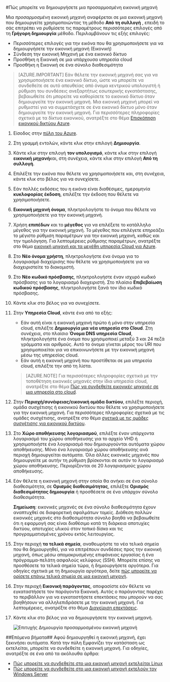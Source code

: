#<a name="how-to-create-a-custom-virtual-machine"></a>Πώς μπορείτε να δημιουργήσετε μια προσαρμοσμένη εικονική μηχανή

Μια *προσαρμοσμένη* εικονική μηχανή αναφέρεται σε μια εικονική μηχανή που δημιουργείτε χρησιμοποιώντας τη μέθοδο **Από τη συλλογή** , επειδή το σάς επιτρέπει να ρυθμίσετε τις παραμέτρους περισσότερες επιλογές από τη **Γρήγορη δημιουργία** μέθοδο. Περιλαμβάνουν τις εξής επιλογές:

- Περισσότερες επιλογές για την εικόνα που θα χρησιμοποιήσετε για να δημιουργήσετε την εικονική μηχανή (Εικονική)
- Σύνδεση την εικονική Μηχανή με ένα εικονικό δίκτυο
- Προσθήκη η Εικονική σε μια υπάρχουσα υπηρεσία cloud
- Προσθήκη η Εικονική σε ένα σύνολο διαθεσιμότητα

> [AZURE.IMPORTANT] Εάν θέλετε την εικονική μηχανή σας για να χρησιμοποιήσετε ένα εικονικό δίκτυο, ώστε να μπορείτε να συνδεθείτε σε αυτό απευθείας από όνομα κεντρικού υπολογιστή ή ρύθμιση του συνδέσεις ανεξαρτήτως εσωτερικής εγκατάστασης, βεβαιωθείτε ότι μπορείτε να καθορίσετε το εικονικό δίκτυο όταν δημιουργείτε την εικονική μηχανή. Μια εικονική μηχανή μπορεί να ρυθμιστεί για να συμμετάσχετε σε ένα εικονικό δίκτυο μόνο όταν δημιουργείτε την εικονική μηχανή. Για περισσότερες πληροφορίες σχετικά με τα δίκτυα εικονικού, ανατρέξτε στο θέμα [Επισκόπηση εικονικού δικτύου Azure](http://go.microsoft.com/fwlink/p/?LinkID=294063).

1. Είσοδος στην [πύλη του Azure](http://manage.windowsazure.com).

2. Στη γραμμή εντολών, κάντε κλικ στην επιλογή **Δημιουργία**.

3. Κάντε κλικ στην επιλογή **τον υπολογισμό**, κάντε κλικ στην επιλογή **εικονική μηχανή**και, στη συνέχεια, κάντε κλικ στην επιλογή **Από τη συλλογή**.

4. Επιλέξτε την εικόνα που θέλετε να χρησιμοποιήσετε και, στη συνέχεια, κάντε κλικ στο βέλος για να συνεχίσετε.

5. Εάν πολλές εκδόσεις του η εικόνα είναι διαθέσιμες, ημερομηνία **κυκλοφορίας έκδοση**, επιλέξτε την έκδοση που θέλετε να χρησιμοποιήσετε.

6. **Εικονική μηχανή όνομα**, πληκτρολογήστε το όνομα που θέλετε να χρησιμοποιήσετε για την εικονική μηχανή.

7. Χρήση **επιπέδων** και το **μέγεθος** για να επιλέξετε το κατάλληλο μέγεθος για την εικονική μηχανή. Το μέγεθος που επιλέγετε επηρεάζει το μέγιστο ρύθμιση παραμέτρων για την εικονική μηχανή, καθώς και την τιμολόγηση. Για λεπτομέρειες ρύθμισης παραμέτρων, ανατρέξτε στο θέμα [εικονική μηχανή και τα μεγέθη υπηρεσία Cloud για Azure](http://go.microsoft.com/fwlink/p/?LinkID=389844).

8. Στο **Νέο όνομα χρήστη**, πληκτρολογήστε ένα όνομα για το λογαριασμό διαχείρισης που θέλετε να χρησιμοποιήσετε για να διαχειριστείτε το διακομιστή.

9. Στο **Νέο κωδικό πρόσβασης**, πληκτρολογήστε έναν ισχυρό κωδικό πρόσβασης για το λογαριασμό διαχειριστή. Στο πλαίσιο **Επιβεβαίωση κωδικού πρόσβασης**, πληκτρολογήστε ξανά τον ίδιο κωδικό πρόσβασης.

10. Κάντε κλικ στο βέλος για να συνεχίσετε.

11. Στην **Υπηρεσία Cloud**, κάντε ένα από τα εξής:

    - Εάν αυτή είναι η εικονική μηχανή πρώτο ή μόνο στην υπηρεσία cloud, επιλέξτε **Δημιουργία μια νέα υπηρεσία στο Cloud**. Στη συνέχεια, στο πλαίσιο **Όνομα DNS υπηρεσία Cloud**, πληκτρολογήστε ένα όνομα που χρησιμοποιεί μεταξύ 3 και 24 πεζά γράμματα και αριθμούς. Αυτό το όνομα γίνεται μέρος του URI που χρησιμοποιείται για να επικοινωνήσετε με την εικονική μηχανή μέσω της υπηρεσίας cloud.
    - Εάν αυτή η εικονική μηχανή που προστίθεται σε μια υπηρεσία cloud, επιλέξτε την από τη λίστα.

    > [AZURE.NOTE] Για περισσότερες πληροφορίες σχετικά με την τοποθέτηση εικονικές μηχανές στην ίδια υπηρεσία cloud, ανατρέξτε στο θέμα [Πώς να συνδεθείτε εικονικές μηχανές σε μια υπηρεσία στο cloud](https://azure.microsoft.com/manage/windows/how-to-guides/connect-to-a-cloud-service/).

12. Στην **Περιοχή/συνάφειας/εικονική ομάδα δικτύου**, επιλέξτε περιοχή, ομάδα συσχέτισης ή εικονικού δικτύου που θέλετε να χρησιμοποιήσετε για την εικονική μηχανή. Για περισσότερες πληροφορίες σχετικά με τις ομάδες συσχέτισης, ανατρέξτε στο θέμα [σχετικά με τις ομάδες συσχέτισης για εικονικού δικτύου](../virtual-network/virtual-networks-migrate-to-regional-vnet.md).

13. Στο **Χώρο αποθήκευσης λογαριασμού**, επιλέξτε έναν υπάρχοντα λογαριασμό του χώρου αποθήκευσης για το αρχείο VHD ή χρησιμοποιήστε ένα λογαριασμό που δημιουργούνται αυτόματα χώρου αποθήκευσης. Μόνο ένα λογαριασμό χώρου αποθήκευσης ανά περιοχή δημιουργείται αυτόματα. Όλα άλλες εικονικές μηχανές που δημιουργείτε με αυτήν τη ρύθμιση βρίσκονται σε αυτόν το λογαριασμό χώρου αποθήκευσης. Περιορίζονται σε 20 λογαριασμούς χώρου αποθήκευσης.

14. Εάν θέλετε η εικονική μηχανή στην οποία θα ανήκει σε ένα σύνολο διαθεσιμότητα, σε **Ορισμός διαθεσιμότητας**, επιλέξτε **Ορισμός διαθεσιμότητας δημιουργία** ή προσθέσετε σε ένα υπάρχον σύνολο διαθεσιμότητα.

    **Σημείωση**: εικονικές μηχανές σε ένα σύνολο διαθεσιμότητα έχουν αναπτυχθεί σε διαφορετική σφαλμάτων τομείς. Διάθεση πολλών εικονικές μηχανές στο διαθεσιμότητα σύνολο βοηθά να βεβαιωθείτε ότι η εφαρμογή σας είναι διαθέσιμο κατά τη διάρκεια αποτυχίες δικτύου, αποτυχίες υλικού στον τοπικό δίσκο και τις προγραμματισμένες χρόνου εκτός λειτουργίας.

15.  Στην περιοχή **τα τελικά σημεία**, αναθεωρήστε τα νέα τελικά σημεία που θα δημιουργηθεί, για να επιτρέπουν συνδέσεις προς την εικονική μηχανή, όπως μέσω απομακρυσμένης επιφάνειας εργασίας ή ένα πρόγραμμα-πελάτη ασφαλούς κελύφους (SSH). Μπορείτε επίσης να προσθέσετε τα τελικά σημεία τώρα, ή δημιουργήσετε αργότερα. Για οδηγίες σχετικά με τη δημιουργία αργότερα, δείτε [πώς μπορείτε να ορίσετε επάνω τελικά σημεία σε μια εικονική μηχανή](../articles/virtual-machines/virtual-machines-windows-classic-setup-endpoints.md).

16.  Στην περιοχή **Εικονική παράγοντας**, αποφασίστε εάν θέλετε να εγκαταστήσετε τον παράγοντα Εικονική. Αυτός ο παράγοντας παρέχει το περιβάλλον για να εγκαταστήσετε επεκτάσεις που μπορούν να σας βοηθήσουν να αλληλεπιδράσετε με την εικονική μηχανή. Για λεπτομέρειες, ανατρέξτε στο θέμα [Διαχείριση επεκτάσεις](http://go.microsoft.com/FWLink/p/?LinkID=390493).

17. Κάντε κλικ στο βέλος για να δημιουργήσετε την εικονική μηχανή.

    ![Επιτυχής Δημιουργία προσαρμοσμένου εικονική μηχανή](./media/howto-custom-create-vm/VMSuccessWindows.png)

##<a name="next-steps"></a>Επόμενα βήματα##
Αφού δημιουργηθεί η εικονική μηχανή, έχει ξεκινήσει αυτόματα. Κατά την πύλη Εμφανίζει την κατάσταση ως εκτελείται, μπορείτε να συνδεθείτε η εικονική μηχανή. Για οδηγίες, ανατρέξτε σε ένα από τα ακόλουθα άρθρα:

- [Πώς μπορείτε να συνδεθείτε στο μια εικονική μηχανή εκτελείται Linux](../articles/virtual-machines/virtual-machines-linux-mac-create-ssh-keys.md)
- [Πώς μπορείτε να συνδεθείτε στο μια εικονική μηχανή εκτελούν τον Windows Server](../articles/virtual-machines/virtual-machines-windows-classic-connect-logon.md)

